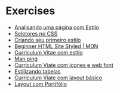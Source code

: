# Exercises

* [Analisando uma página com Estilo](inspect-style/)
* [Seletores no CSS](selector-css/)
* [Criando seu primeiro estilo](hello-world-css/)
* [Beginner HTML Site Styled \| MDN](https://github.com/mdn/beginner-html-site-styled)
* [Curriculum Vitae com estilo](curriculum-style-text/)
* [Man ping](man-ping/)
* [Curriculum Viate com ícones e web font](curriculum-style-icon/)
* [Estilizando tabelas](table-css/)
* [Curriculum Viate com layout básico](curriculum-style-layout/)
* [Layout com Portifólio](portfolio-initial/)

<!-- 
Creating fancy letterheaded paper 
https://developer.mozilla.org/en-US/docs/Learn/CSS/Styling_boxes/Creating_fancy_letterheaded_paper
https://github.com/mdn/learning-area/tree/master/css/styling-boxes/letterheaded-paper-finished

https://github.com/mdn/learning-area
-->